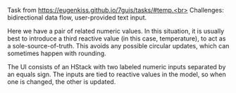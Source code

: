 Task from https://eugenkiss.github.io/7guis/tasks/#temp.<br>
Challenges: bidirectional data flow, user-provided text input.

Here we have a pair of related numeric values. In this situation, it is usually best to introduce a third reactive value (in this case, temperature), to act as a sole-source-of-truth. This avoids any possible circular updates, which can sometimes happen with rounding.

The UI consists of an HStack with two labeled numeric inputs separated by an equals sign. The inputs are tied to reactive values in the model, so when one is changed, the other is updated.